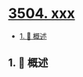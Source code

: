 # [3504. xxx](https://github.com/Tdahuyou/TNotes.leetcode/tree/main/notes/3504.%20xxx)

<!-- region:toc -->

- [1. 📝 概述](#1--概述)

<!-- endregion:toc -->

## 1. 📝 概述

